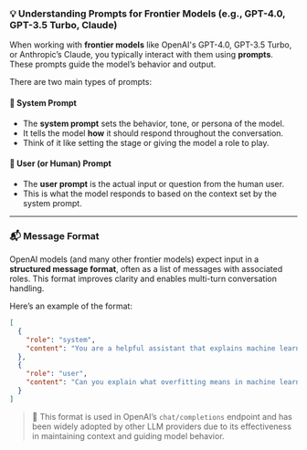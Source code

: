 ### 💡 Understanding Prompts for Frontier Models (e.g., GPT-4.0, GPT-3.5 Turbo, Claude)

When working with **frontier models** like OpenAI's GPT-4.0, GPT-3.5 Turbo, or Anthropic’s Claude, you typically interact with them using **prompts**. These prompts guide the model’s behavior and output.

There are two main types of prompts:

#### 🧠 System Prompt
- The **system prompt** sets the behavior, tone, or persona of the model.
- It tells the model **how** it should respond throughout the conversation.
- Think of it like setting the stage or giving the model a role to play.

#### 👤 User (or Human) Prompt
- The **user prompt** is the actual input or question from the human user.
- This is what the model responds to based on the context set by the system prompt.

---

### 📬 Message Format

OpenAI models (and many other frontier models) expect input in a **structured message format**, often as a list of messages with associated roles. This format improves clarity and enables multi-turn conversation handling.

Here’s an example of the format:

```json
[
  {
    "role": "system",
    "content": "You are a helpful assistant that explains machine learning concepts in simple terms."
  },
  {
    "role": "user",
    "content": "Can you explain what overfitting means in machine learning?"
  }
]
```

> 🔄 This format is used in OpenAI’s `chat/completions` endpoint and has been widely adopted by other LLM providers due to its effectiveness in maintaining context and guiding model behavior.
